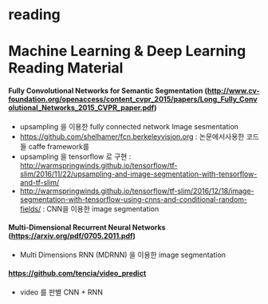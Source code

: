# reading

# Machine Learning & Deep Learning Reading Material

#### Fully Convolutional Networks for Semantic Segmentation (http://www.cv-foundation.org/openaccess/content_cvpr_2015/papers/Long_Fully_Convolutional_Networks_2015_CVPR_paper.pdf)

- upsampling 을 이용한 fully connected network Image sesmentation
- https://github.com/shelhamer/fcn.berkeleyvision.org : 논문에서사용한 코드들 caffe framework를 
- upsampling 을 tensorflow 로 구현 : http://warmspringwinds.github.io/tensorflow/tf-slim/2016/11/22/upsampling-and-image-segmentation-with-tensorflow-and-tf-slim/
- http://warmspringwinds.github.io/tensorflow/tf-slim/2016/12/18/image-segmentation-with-tensorflow-using-cnns-and-conditional-random-fields/ : CNN을 이용한 image segmentation

#### Multi-Dimensional Recurrent Neural Networks (https://arxiv.org/pdf/0705.2011.pdf)

- Multi Dimensions RNN (MDRNN) 을 이용한 image segmentation

#### https://github.com/tencia/video_predict

- video 를 판별 CNN + RNN
